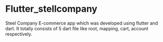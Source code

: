 # Flutter_stellcompany
Steel Company E-commerce app which was developed using flutter and dart.  It totally consists of 5 dart file like root, mapping, cart, account respectively.
